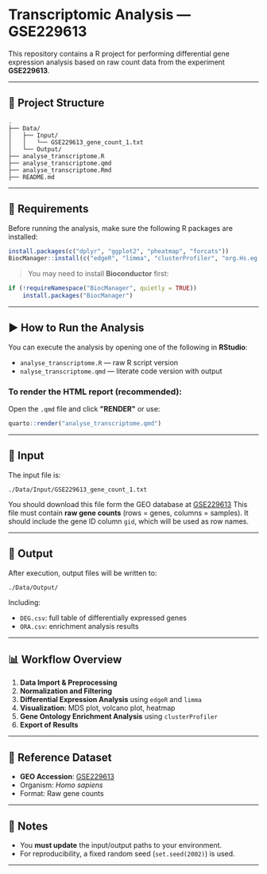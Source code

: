 # Transcriptomic Analysis — GSE229613

This repository contains a R project for performing differential gene expression analysis based on raw count data from the experiment **GSE229613**.

---

## 📁 Project Structure

```
.
├── Data/
│   ├── Input/
│   │   └── GSE229613_gene_count_1.txt
│   └── Output/
├── analyse_transcriptome.R
├── analyse_transcriptome.qmd
├── analyse_transcriptome.Rmd
├── README.md
```

---

## 🔧 Requirements

Before running the analysis, make sure the following R packages are installed:

```r
install.packages(c("dplyr", "ggplot2", "pheatmap", "forcats"))
BiocManager::install(c("edgeR", "limma", "clusterProfiler", "org.Hs.eg.db", "enrichplot"))
```

> You may need to install **Bioconductor** first:

```r
if (!requireNamespace("BiocManager", quietly = TRUE))
    install.packages("BiocManager")
```

---

## ▶️ How to Run the Analysis

You can execute the analysis by opening one of the following in **RStudio**:

- `analyse_transcriptome.R` — raw R script version
- `nalyse_transcriptome.qmd` — literate code version with output

### To render the HTML report (recommended):

Open the `.qmd` file and click **"RENDER"** or use:

```r
quarto::render("analyse_transcriptome.qmd")
```

---

## 📅 Input

The input file is:

```
./Data/Input/GSE229613_gene_count_1.txt
```
You should download this file form the GEO database at [GSE229613](https://www.ncbi.nlm.nih.gov/geo/query/acc.cgi?acc=GSE229613)
This file must contain **raw gene counts** (rows = genes, columns = samples). It should include the gene ID column `gid`, which will be used as row names.

---

## 📄 Output

After execution, output files will be written to:

```
./Data/Output/
```

Including:

- `DEG.csv`: full table of differentially expressed genes
- `ORA.csv`: enrichment analysis results

---

## 📊 Workflow Overview

1. **Data Import & Preprocessing**
2. **Normalization and Filtering**
3. **Differential Expression Analysis** using `edgeR` and `limma`
4. **Visualization**: MDS plot, volcano plot, heatmap
5. **Gene Ontology Enrichment Analysis** using `clusterProfiler`
6. **Export of Results**

---

## 🧬 Reference Dataset

- **GEO Accession**: [GSE229613](https://www.ncbi.nlm.nih.gov/geo/query/acc.cgi?acc=GSE229613)
- Organism: *Homo sapiens*
- Format: Raw gene counts

---

## 📌 Notes

- You **must update** the input/output paths to your environment.
- For reproducibility, a fixed random seed (`set.seed(2002)`) is used.

---



